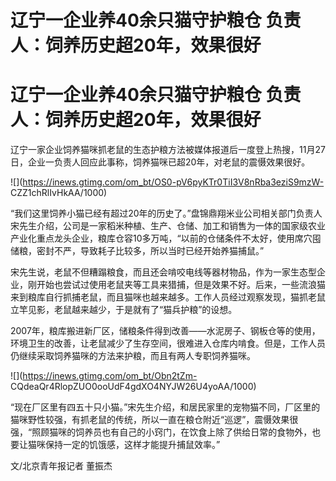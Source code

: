 # 辽宁一企业养40余只猫守护粮仓 负责人：饲养历史超20年，效果很好

# 辽宁一企业养40余只猫守护粮仓 负责人：饲养历史超20年，效果很好

辽宁一家企业饲养猫咪抓老鼠的生态护粮方法被媒体报道后一度登上热搜，11月27日，企业一负责人回应此事称，饲养猫咪已超20年，对老鼠的震慑效果很好。

![](https://inews.gtimg.com/om_bt/OS0-pV6pyKTr0TiI3V8nRba3eziS9mzW-
CZZ1chRlIvHkAA/1000)

“我们这里饲养小猫已经有超过20年的历史了。”盘锦鼎翔米业公司相关部门负责人宋先生介绍，公司是一家稻米种植、生产、仓储、加工和销售为一体的国家级农业产业化重点龙头企业，粮库仓容10多万吨，“以前的仓储条件不太好，使用席穴囤储粮，密封不严，导致耗子比较多，所以当时已经开始养猫捕鼠。”

宋先生说，老鼠不但糟蹋粮食，而且还会啃咬电线等器材物品，作为一家生态型企业，刚开始也尝试过使用老鼠夹等工具来猎捕，但是效果不好。后来，一些流浪猫来到粮库自行抓捕老鼠，而且猫咪也越来越多。工作人员经过观察发现，猫抓老鼠立竿见影，老鼠越来越少，于是就有了“猫兵护粮”的设想。

2007年，粮库搬进新厂区，储粮条件得到改善——水泥房子、钢板仓等的使用，环境卫生的改善，让老鼠减少了生存空间，很难进入仓库内啃食。但是，工作人员仍继续采取饲养猫咪的方法来护粮，而且有两人专职饲养猫咪。

![](https://inews.gtimg.com/om_bt/Obn2tZm-
CQdeaQr4RlopZUO0ooUdF4gdXO4NYJW26U4yoAA/1000)

“现在厂区里有四五十只小猫。”宋先生介绍，和居民家里的宠物猫不同，厂区里的猫咪野性较强，有抓老鼠的传统，所以一直在粮仓附近“巡逻”，震慑效果很强，“照顾猫咪的饲养员也有自己的小窍门，在饮食上除了供给日常的食物外，也要让猫咪保持一定的饥饿感，这样才能提升捕鼠效率。”

文/北京青年报记者 董振杰

